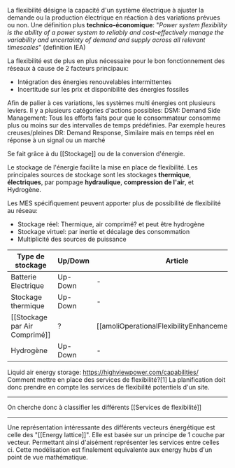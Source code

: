 La flexibilité désigne la capacité d'un système électrique à ajuster la demande ou la production électrique en réaction à des variations prévues ou non.
Une définition plus **technico-économique**:
"*Power system flexibility is the ability of a power system to reliably and cost-effectively manage the variability and uncertainty of demand and supply across all relevant timescales*" (definition IEA)


La flexibilité est de plus en plus nécessaire pour le bon fonctionnement des réseaux à cause de 2 facteurs principaux:
* Intégration des énergies renouvelables intermittentes
* Incertitude sur les prix et disponibilité des énergies fossiles

Afin de palier à ces variations, les systèmes multi énergies ont plusieurs leviers.
Il y a plusieurs catégories d'actions possibles:
	DSM: Demand Side Management: Tous les efforts faits pour que le consommateur consomme plus ou moins sur des intervalles de temps prédéfinies. Par exemple heures creuses/pleines
	DR: Demand Response, Similaire mais en temps réel en réponse à un signal ou un marché

Se fait grâce à du [[Stockage]] ou de la conversion d'énergie. 

Le stockage de l'énergie facilite la mise en place de flexibilité. Les principales sources de stockage sont les stockages **thermique**, **électriques**, par pompage **hydraulique**,  **compression de l'air**, et Hydrogène.

Les MES spécifiquement peuvent apporter plus de possibilité de flexibilité au réseau:
* Stockage réel: Thermique, air comprimé? et peut être hydrogène
* Stockage virtuel: par inertie et décalage des consommation
* Multiplicité des sources de puissance

| Type de stockage    | Up/Down | Article                                        |
| ------------------- | ------- | ---------------------------------------------- |
| Batterie Electrique | Up-Down | -                                              |
| Stockage thermique  | Up-Down | -                                              |
| [[Stockage par Air Comprimé]]        | ?       | [[amoliOperationalFlexibilityEnhancement2015]] |
| Hydrogène           | Up-Down | -                                               |

Liquid air energy storage: https://highviewpower.com/capabilities/
Comment mettre en place des services de flexibilité?[1]
La planification doit donc prendre en compte les services de flexibilité potentiels d'un site.

---
On cherche donc à classifier les différents [[Services de flexibilité]]



-----------------------
Une représentation intéressante des différents vecteurs énergétique est celle des "[[Energy lattice]]". Elle est basée sur un principe de 1 couche par vecteur. Permettant ainsi d'aisément représenter les services entre celles ci. 
Cette modélisation est finalement equivalente aux energy hubs d'un point de vue mathématique.






